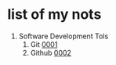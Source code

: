 # list of my nots

1. Software Development Tols
   1. Git [0001](0001.md)
   2. Github [0002](0002.md)